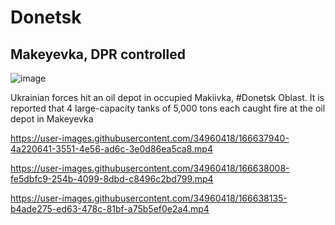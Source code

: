 
# Donetsk

## Makeyevka, DPR controlled

![image](https://user-images.githubusercontent.com/34960418/166638089-54700340-2b9b-40f1-9811-d25a5c63db6b.png)

Ukrainian forces hit an oil depot in occupied Makiivka, #Donetsk Oblast. It is reported that 4 large-capacity tanks of 5,000 tons each caught fire at the oil depot in Makeyevka

https://user-images.githubusercontent.com/34960418/166637940-4a220641-3551-4e56-ad6c-3e0d86ea5ca8.mp4

https://user-images.githubusercontent.com/34960418/166638008-fe5dbfc9-254b-4099-8dbd-c8496c2bd799.mp4

https://user-images.githubusercontent.com/34960418/166638135-b4ade275-ed63-478c-81bf-a75b5ef0e2a4.mp4

